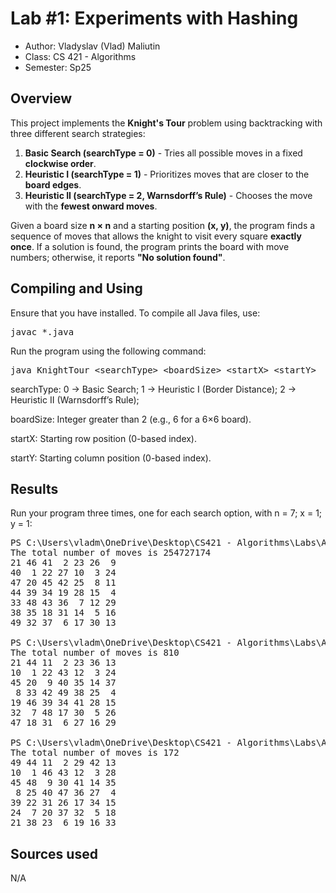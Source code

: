 # Lab #1: Experiments with Hashing 

* Author:   Vladyslav (Vlad) Maliutin
* Class:    CS 421 - Algorithms
* Semester: Sp25 

## Overview
This project implements the **Knight's Tour** problem using backtracking with three different search strategies:
1. **Basic Search (searchType = 0)** - Tries all possible moves in a fixed **clockwise order**.
2. **Heuristic I (searchType = 1)** - Prioritizes moves that are closer to the **board edges**.
3. **Heuristic II (searchType = 2, Warnsdorff’s Rule)** - Chooses the move with the **fewest onward moves**.

Given a board size **n × n** and a starting position **(x, y)**, the program finds a sequence of moves that allows the knight to visit every square **exactly once**. If a solution is found, the program prints the board with move numbers; otherwise, it reports **"No solution found"**.

## Compiling and Using
Ensure that you have installed. To compile all Java files, use:

<pre>
javac *.java
</pre>

Run the program using the following command:

<pre>
java KnightTour &lt;searchType&gt; &lt;boardSize&gt; &lt;startX&gt; &lt;startY&gt;
</pre>

searchType:
    0 → Basic Search;
    1 → Heuristic I (Border Distance);
    2 → Heuristic II (Warnsdorff’s Rule);

boardSize: Integer greater than 2 (e.g., 6 for a 6×6 board).

startX: Starting row position (0-based index).

startY: Starting column position (0-based index).

## Results 
Run your program three times, one for each search option, with n = 7; x = 1; y = 1:

<pre>
PS C:\Users\vladm\OneDrive\Desktop\CS421 - Algorithms\Labs\Algorithms-lab1> java KnightTour 0 7 1 1
The total number of moves is 254727174
21 46 41  2 23 26  9
40  1 22 27 10  3 24
47 20 45 42 25  8 11
44 39 34 19 28 15  4
33 48 43 36  7 12 29
38 35 18 31 14  5 16
49 32 37  6 17 30 13

PS C:\Users\vladm\OneDrive\Desktop\CS421 - Algorithms\Labs\Algorithms-lab1> java KnightTour 1 7 1 1
The total number of moves is 810
21 44 11  2 23 36 13
10  1 22 43 12  3 24
45 20  9 40 35 14 37
 8 33 42 49 38 25  4
19 46 39 34 41 28 15
32  7 48 17 30  5 26
47 18 31  6 27 16 29

PS C:\Users\vladm\OneDrive\Desktop\CS421 - Algorithms\Labs\Algorithms-lab1> java KnightTour 2 7 1 1
The total number of moves is 172
49 44 11  2 29 42 13
10  1 46 43 12  3 28
45 48  9 30 41 14 35
 8 25 40 47 36 27  4
39 22 31 26 17 34 15
24  7 20 37 32  5 18
21 38 23  6 19 16 33
</pre>

## Sources used

N/A
